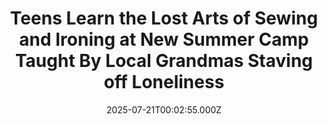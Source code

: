 ---
title: "Teens Learn the Lost Arts of Sewing and Ironing at New Summer Camp Taught By Local Grandmas Staving off Loneliness"
date: 2025-07-21T00:02:55.000Z
category: Human Kindness
externalLink: "https://www.goodnewsnetwork.org/teens-learn-grandmas-lost-arts-at-summer-camp-and-love-it/"
image: ""
excerpt: "In a sunny room in Fullerton, California, something magical is happening this summer: a group of high school girls is spending four weeks learning some new skills—not from YouTube, but from real grandmas. Every Tuesday and Thursday in July, the Golden Connections Club, a student-led group from nearby Garden Grove, gathers at Olive Community Services […] The post Teens Learn…"
---